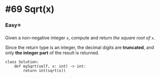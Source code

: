 # \#69 Sqrt\(x\)

### Easy:star:

Given a non-negative integer `x`, compute and return _the square root of_ `x`.

Since the return type is an integer, the decimal digits are **truncated**, and only **the integer part** of the result is returned.

```text
class Solution:
    def mySqrt(self, x: int) -> int:
        return int(sqrt(x))
```



